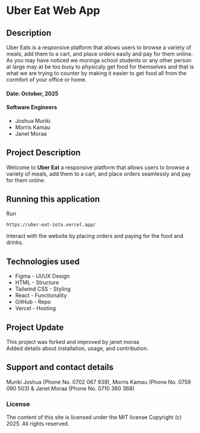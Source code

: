 # Uber Eat Web App

## Description
Uber Eats is a responsive platform that allows users to browse a variety of meals, add them to a cart, and place orders easily and pay for them online. As you may have noticed we moringa school students or any other person at large may at be too busy to physicaly get food for themselves and that is what we are trying to counter by making it easier to get food all from the cormfort of your office or home.

#### Date: October, 2025

#### Software Engineers
- Joshua Muriki
- Morris Kamau
- Janet Moraa

## Project Description

Welcome to **Uber Eat** a responsive platform that allows users to browse a variety of meals, add them to a cart, and place orders seamlessly and pay for them online.

## Running this application

Run

```
https://uber-eat-iota.vercel.app/

```

Interact with the website by placing orders and paying for the food and drinks. 

## Technologies used

- Figma - UI/UX Design
- HTML - Structure
- Tailwind CSS - Styling
- React - Functionality
- GitHub - Repo
- Vercel - Hosting

## Project Update

This project was forked and improved by janet moraa  
Added details about installation, usage, and contribution.

## Support and contact details

Muriki Joshua (Phone No. 0702 067 939), Morris Kamau (Phone No. 0759 090 503) & Janet Moraa (Phone No. 0710 360 368) 

### License
The content of this site is licensed under the MIT license Copyright (c) 2025. 
All rights reserved.

